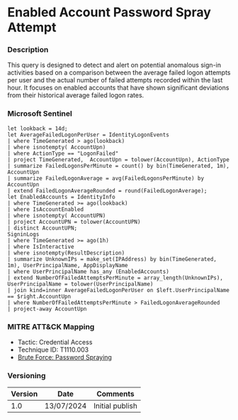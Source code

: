 # Enabled Account Password Spray Attempt

### Description

This query is designed to detect and alert on potential anomalous sign-in activities based on a comparison between the average failed logon attempts per user and the actual number of failed attempts recorded within the last hour.
It focuses on enabled accounts that have shown significant deviations from their historical average failed logon rates.

### Microsoft Sentinel
```
let lookback = 14d;
let AverageFailedLogonPerUser = IdentityLogonEvents
| where TimeGenerated > ago(lookback)
| where isnotempty( AccountUpn)
| where ActionType == "LogonFailed"
| project TimeGenerated,  AccountUpn = tolower(AccountUpn), ActionType
| summarize FailedLogonsPerMinute = count() by bin(TimeGenerated, 1m), AccountUpn
| summarize FailedLogonAverage = avg(FailedLogonsPerMinute) by AccountUpn
| extend FailedLogonAverageRounded = round(FailedLogonAverage);
let EnabledAccounts = IdentityInfo
| where TimeGenerated >= ago(lookback) 
| where IsAccountEnabled
| where isnotempty( AccountUPN)
| project AccountUPN = tolower(AccountUPN)
| distinct AccountUPN;
SigninLogs
| where TimeGenerated >= ago(1h)
| where IsInteractive
| where isnotempty(ResultDescription)
| summarize UnknownIPs = make_set(IPAddress) by bin(TimeGenerated, 1m), UserPrincipalName, AppDisplayName
| where UserPrincipalName has_any (EnabledAccounts)
| extend NumberOfFailedAttemptsPerMinute = array_length(UnknownIPs), UserPrincipalName = tolower(UserPrincipalName)
| join kind=inner AverageFailedLogonPerUser on $left.UserPrincipalName == $right.AccountUpn
| where NumberOfFailedAttemptsPerMinute > FailedLogonAverageRounded
| project-away AccountUpn
```

### MITRE ATT&CK Mapping
- Tactic: Credential Access
- Technique ID: T1110.003
- [Brute Force: Password Spraying](https://attack.mitre.org/techniques/T1110/003/)

### Versioning
| Version       | Date          | Comments                               |
| ------------- |---------------| ---------------------------------------|
| 1.0           | 13/07/2024    | Initial publish                        |

